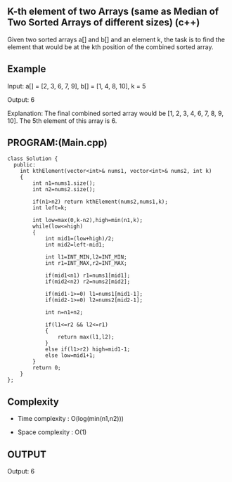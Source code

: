 ## K-th element of two Arrays (same as Median of Two Sorted Arrays of different sizes) (c++)

Given two sorted arrays a[] and b[] and an element k, the task is to find the element that would be at the kth position of the combined sorted array.
## Example
Input: a[] = [2, 3, 6, 7, 9], b[] = [1, 4, 8, 10], k = 5

Output: 6

Explanation: The final combined sorted array would be [1, 2, 3, 4, 6, 7, 8, 9, 10]. The 5th element of this array is 6.

## PROGRAM:(Main.cpp)
```
class Solution {
  public:
    int kthElement(vector<int>& nums1, vector<int>& nums2, int k) 
    {
        int n1=nums1.size();
        int n2=nums2.size();

        if(n1>n2) return kthElement(nums2,nums1,k);
        int left=k;

        int low=max(0,k-n2),high=min(n1,k);
        while(low<=high)
        {
            int mid1=(low+high)/2;
            int mid2=left-mid1;

            int l1=INT_MIN,l2=INT_MIN;
            int r1=INT_MAX,r2=INT_MAX;

            if(mid1<n1) r1=nums1[mid1];
            if(mid2<n2) r2=nums2[mid2];

            if(mid1-1>=0) l1=nums1[mid1-1];
            if(mid2-1>=0) l2=nums2[mid2-1];

            int n=n1+n2;

            if(l1<=r2 && l2<=r1)
            {
                return max(l1,l2);
            }
            else if(l1>r2) high=mid1-1;
            else low=mid1+1;
        }
        return 0;
    }
};
```
## Complexity
- Time complexity : O(log(min(n1,n2)))

- Space complexity : O(1)

## OUTPUT
Output: 6
